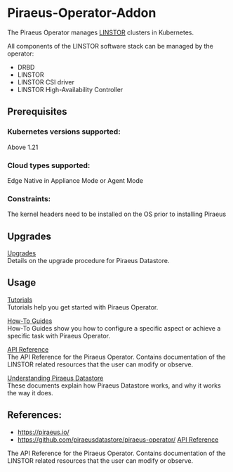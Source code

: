# Piraeus-Operator-Addon 

The Piraeus Operator manages
[LINSTOR](https://github.com/LINBIT/linstor-server) clusters in Kubernetes.

All components of the LINSTOR software stack can be managed by the operator:
* DRBD
* LINSTOR
* LINSTOR CSI driver
* LINSTOR High-Availability Controller

## Prerequisites
### Kubernetes versions supported:  
Above 1.21  
### Cloud types supported:  
Edge Native in Appliance Mode or Agent Mode
### Constraints:
The kernel headers need to be installed on the OS prior to installing Piraeus

## Upgrades
[Upgrades](https://piraeus.io/docs/stable/upgrade/)  
Details on the upgrade procedure for Piraeus Datastore.

## Usage

[Tutorials](https://piraeus.io/docs/stable/tutorial/)  
Tutorials help you get started with Piraeus Operator.

[How-To Guides](https://piraeus.io/docs/stable/how-to/)  
How-To Guides show you how to configure a specific aspect or achieve a specific task with Piraeus Operator.

[API Reference](https://piraeus.io/docs/stable/reference/)  
The API Reference for the Piraeus Operator. Contains documentation of the LINSTOR related resources that the user can
modify or observe.

[Understanding Piraeus Datastore](https://piraeus.io/docs/stable/explanation/)  
These documents explain how Piraeus Datastore works, and why it works the way it does.

## References:
  - https://piraeus.io/
  - https://github.com/piraeusdatastore/piraeus-operator/
[API Reference](https://piraeus.io/docs/stable/reference/)

The API Reference for the Piraeus Operator. Contains documentation of the LINSTOR related resources that the user can
modify or observe.
